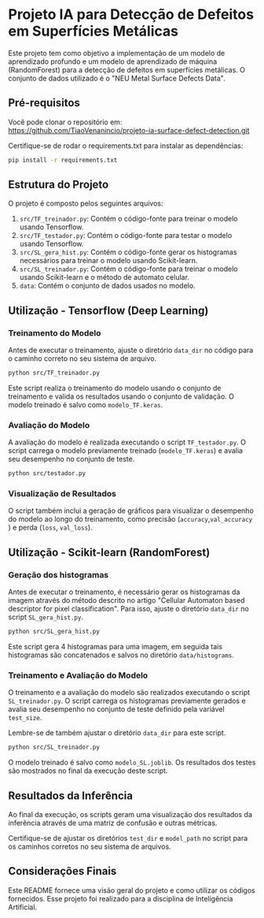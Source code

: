# Projeto IA para Detecção de Defeitos em Superfícies Metálicas

Este projeto tem como objetivo a implementação de um modelo de aprendizado profundo e um modelo de aprendizado de máquina (RandomForest) para a detecção de defeitos em superfícies metálicas. O conjunto de dados utilizado é o "NEU Metal Surface Defects Data".

## Pré-requisitos

Você pode clonar o repositório em: https://github.com/TiaoVenanincio/projeto-ia-surface-defect-detection.git

Certifique-se de rodar o requirements.txt para instalar as dependências:

```bash
pip install -r requirements.txt
```

## Estrutura do Projeto

O projeto é composto pelos seguintes arquivos:

1. `src/TF_treinador.py`: Contém o código-fonte para treinar o modelo usando Tensorflow.
2. `src/TF_testador.py`: Contém o código-fonte para testar o modelo usando Tensorflow.
3. `src/SL_gera_hist.py`: Contém o código-fonte gerar os histogramas necessários para treinar o modelo usando Scikit-learn.
4. `src/SL_treinador.py`: Contém o código-fonte para treinar o modelo usando Scikit-learn e o método de automato celular.
5. `data`: Contém o conjunto de dados usados no modelo.

## Utilização - Tensorflow (Deep Learning)

### Treinamento do Modelo

Antes de executar o treinamento, ajuste o diretório `data_dir` no código para o caminho correto no seu sistema de arquivo.

```bash
python src/TF_treinador.py
```

Este script realiza o treinamento do modelo usando o conjunto de treinamento e valida os resultados usando o conjunto de validação. O modelo treinado é salvo como `modelo_TF.keras`.

### Avaliação do Modelo

A avaliação do modelo é realizada executando o script `TF_testador.py`. O script carrega o modelo previamente treinado (`modelo_TF.keras`) e avalia seu desempenho no conjunto de teste.

```bash
python src/testador.py
```

### Visualização de Resultados

O script também inclui a geração de gráficos para visualizar o desempenho do modelo ao longo do treinamento, como precisão (`accuracy`,`val_accuracy` )  e perda (`loss`, `val_loss`).

## Utilização - Scikit-learn (RandomForest)

### Geração dos histogramas

Antes de executar o treinamento, é necessário gerar os histogramas da imagem através do método descrito no artigo "Cellular Automaton based descriptor for pixel classification". Para isso, ajuste o diretório `data_dir` no script `SL_gera_hist.py`.

```bash
python src/SL_gera_hist.py
```

Este script gera 4 histogramas para uma imagem, em seguida tais histogramas são concatenados e salvos no diretório `data/histograms`.

### Treinamento e Avaliação do Modelo

O treinamento e a avaliação do modelo são realizados executando o script `SL_treinador.py`. O script carrega os histogramas previamente gerados e avalia seu desempenho no conjunto de teste definido pela variável `test_size`.

Lembre-se de também ajustar o diretório `data_dir` para este script.

```bash
python src/SL_treinador.py
```

O modelo treinado é salvo como `modelo_SL.joblib`.
Os resultados dos testes são mostrados no final da execução deste script.

## Resultados da Inferência

Ao final da execução, os scripts geram uma visualização dos resultados da inferência através de uma matriz de confusão e outras métricas.

Certifique-se de ajustar os diretórios `test_dir` e `model_path` no script para os caminhos corretos no seu sistema de arquivos.

## Considerações Finais

Este README fornece uma visão geral do projeto e como utilizar os códigos fornecidos.
Esse projeto foi realizado para a disciplina de Inteligência Artificial.
